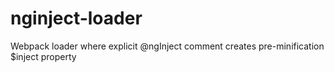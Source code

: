 # nginject-loader
Webpack loader where explicit @ngInject comment creates pre-minification $inject property
